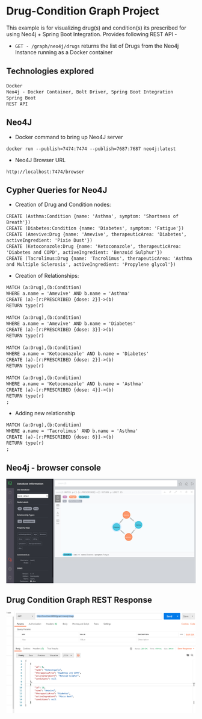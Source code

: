 # Drug-Condition Graph Project

This example is for visualizing drug(s) and condition(s) its prescribed for using Neo4j + Spring Boot Integration.  Provides following REST API -

- `GET - /graph/neo4j/drugs` returns the list of Drugs from the Neo4j Instance running as a Docker container

## Technologies explored
    Docker
    Neo4j - Docker Container, Bolt Driver, Spring Boot Integration
    Spring Boot
    REST API

## Neo4J 
- Docker command to bring up Neo4J server
```
docker run --publish=7474:7474 --publish=7687:7687 neo4j:latest
```
- Neo4J Browser URL
```
http://localhost:7474/browser
```

## Cypher Queries for Neo4J
- Creation of Drug and Condition nodes:

```
CREATE (Asthma:Condition {name: 'Asthma', symptom: 'Shortness of Breath'})
CREATE (Diabetes:Condition {name: 'Diabetes', symptom: 'Fatigue'})
CREATE (Amevive:Drug {name: 'Amevive', therapeuticArea: 'Diabetes', activeIngredient: 'Pixie Dust'})
CREATE (Ketoconazole:Drug {name: 'Ketoconazole', therapeuticArea: 'Diabetes and COPD', activeIngredient: 'Benzoid Sulphur'})
CREATE (Tacrolimus:Drug {name: 'Tacrolimus', therapeuticArea: 'Asthma and Multiple Sclerosis', activeIngredient: 'Propylene glycol'})
```
- Creation of Relationships:

```
MATCH (a:Drug),(b:Condition)
WHERE a.name = 'Amevive' AND b.name = 'Asthma'
CREATE (a)-[r:PRESCRIBED {dose: 2}]->(b)
RETURN type(r)

MATCH (a:Drug),(b:Condition)
WHERE a.name = 'Amevive' AND b.name = 'Diabetes'
CREATE (a)-[r:PRESCRIBED {dose: 3}]->(b)
RETURN type(r)

MATCH (a:Drug),(b:Condition)
WHERE a.name = 'Ketoconazole' AND b.name = 'Diabetes'
CREATE (a)-[r:PRESCRIBED {dose: 2}]->(b)
RETURN type(r)

MATCH (a:Drug),(b:Condition)
WHERE a.name = 'Ketoconazole' AND b.name = 'Asthma'
CREATE (a)-[r:PRESCRIBED {dose: 4}]->(b)
RETURN type(r)
;
```
- Adding new relationship

```
MATCH (a:Drug),(b:Condition)
WHERE a.name = 'Tacrolimus' AND b.name = 'Asthma'
CREATE (a)-[r:PRESCRIBED {dose: 6}]->(b)
RETURN type(r)
;
```

## Neo4j - browser console

![Alt text](neo4j.png?raw=true "neo4j")

## Drug Condition Graph REST Response

![Alt text](rest_response.png?raw=true "Drug Graph")
